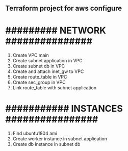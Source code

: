 Terraform project for aws configure
------------------
  
######### NETWORK ###############
================
1. Create VPC main
2. Create subnet application in VPC
3. Create subnet db in VPC
4. Create and attach inet_gw to VPC
5. Create route_table in VPC
6. Create sec_group in VPC
7. Link route_table with subnet application

########### INSTANCES ################
============
1. Find ubuntu1804 ami
2. Create worker instance in subnet application
3. Create db instance in subnet db
